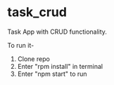 # task_crud

Task App with CRUD functionality.

To run it-
1) Clone repo
2) Enter "rpm install" in terminal
3) Enter "npm start" to run
